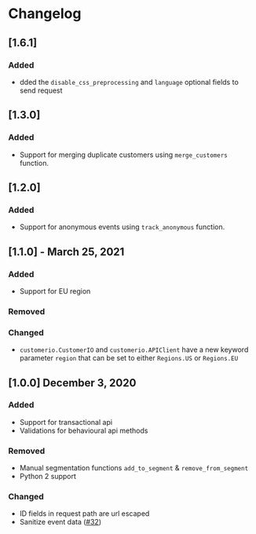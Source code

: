 # Changelog

## [1.6.1]
### Added
- dded the `disable_css_preprocessing` and `language` optional fields to send request

## [1.3.0]
### Added
- Support for merging duplicate customers using `merge_customers` function. 

## [1.2.0]
### Added
- Support for anonymous events using `track_anonymous` function. 

## [1.1.0]  - March 25, 2021
### Added
- Support for EU region

### Removed
### Changed
- `customerio.CustomerIO` and `customerio.APIClient`  have a new keyword parameter `region` that can be set to either `Regions.US` or `Regions.EU`

## [1.0.0] December 3, 2020
### Added
- Support for transactional api
- Validations for behavioural api methods

### Removed
- Manual segmentation functions `add_to_segment` & `remove_from_segment`
- Python 2 support

### Changed
- ID fields in request path are url escaped
- Sanitize event data ([#32](https://github.com/customerio/customerio-python/pull/32))